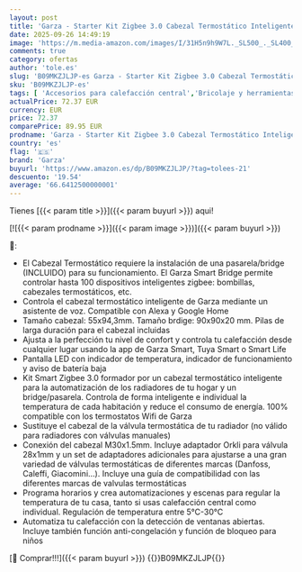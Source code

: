 ```yaml
---
layout: post
title: 'Garza - Starter Kit Zigbee 3.0 Cabezal Termostático Inteligente para Válvula Termostática de Radiador + Bridge. Control de Calefacción  Pantalla LED  Control por app  Alexa y Google  Blanco'
date: 2025-09-26 14:49:19
image: 'https://m.media-amazon.com/images/I/31H5n9h9W7L._SL500_._SL400_.jpg'
comments: true
category: ofertas
author: 'tole.es'
slug: 'B09MKZJLJP-es Garza - Starter Kit Zigbee 3.0 Cabezal Termostático...'
sku: 'B09MKZJLJP-es'
tags: [ 'Accesorios para calefacción central','Bricolaje y herramientas','Calefacción central y accesorios','Climatización','Suministros de construcción','alexa','garza','zigbee','🇪🇸', ]
actualPrice: 72.37 EUR
currency: EUR
price: 72.37
comparePrice: 89.95 EUR
prodname: 'Garza - Starter Kit Zigbee 3.0 Cabezal Termostático Inteligente para Válvula Termostática de Radiador + Bridge. Control de Calefacción  Pantalla LED  Control por app  Alexa y Google  Blanco'
country: 'es'
flag: '🇪🇸'
brand: 'Garza'
buyurl: 'https://www.amazon.es/dp/B09MKZJLJP/?tag=tolees-21'
descuento: '19.54'
average: '66.6412500000001'
---
```


Tienes [{{< param title >}}]({{< param buyurl >}}) aqui!

[![{{< param prodname >}}]({{< param image >}})]({{< param buyurl >}})

🔎:

- El Cabezal Termostático requiere la instalación de una pasarela/bridge (INCLUIDO) para su funcionamiento. El Garza Smart Bridge permite controlar hasta 100 dispositivos inteligentes zigbee: bombillas, cabezales termostáticos, etc.
- Controla el cabezal termostático inteligente de Garza mediante un asistente de voz. Compatible con Alexa y Google Home
- Tamaño cabezal: 55x94,3mm. Tamaño brdige: 90x90x20 mm. Pilas de larga duración para el cabezal incluidas
- Ajusta a la perfección tu nivel de confort y controla tu calefacción desde cualquier lugar usando la app de Garza Smart, Tuya Smart o Smart Life
- Pantalla LED con indicador de temperatura, indicador de funcionamiento y aviso de batería baja
- Kit Smart Zigbee 3.0 formador por un cabezal termostático inteligente para la automatización de los radiadores de tu hogar y un bridge/pasarela. Controla de forma inteligente e individual la temperatura de cada habitación y reduce el consumo de energía. 100% compatible con los termostatos Wifi de Garza
- Sustituye el cabezal de la válvula termostática de tu radiador (no válido para radiadores con válvulas manuales)
- Conexión del cabezal M30x1.5mm. Incluye adaptador Orkli para válvula 28x1mm y un set de adaptadores adicionales para ajustarse a una gran variedad de válvulas termostáticas de diferentes marcas (Danfoss, Caleffi, Giacomini…). Incluye una guía de compatibilidad con las diferentes marcas de valvulas termostáticas
- Programa horarios y crea automatizaciones y escenas para regular la temperatura de tu casa, tanto si usas calefacción central como individual. Regulación de temperatura entre 5°C-30°C
- Automatiza tu calefacción con la detección de ventanas abiertas. Incluye también función anti-congelación y función de bloqueo para niños

[🛒 Comprar!!!]({{< param buyurl >}})
{{<world>}}B09MKZJLJP{{</world>}}
